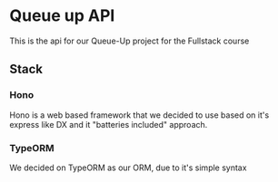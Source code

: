 # Queue up API

This is the api for our Queue-Up project for the Fullstack course

## Stack

### Hono

Hono is a web based framework that we decided to use based on it's express like
DX and it "batteries included" approach.

### TypeORM

We decided on TypeORM as our ORM, due to it's simple syntax

